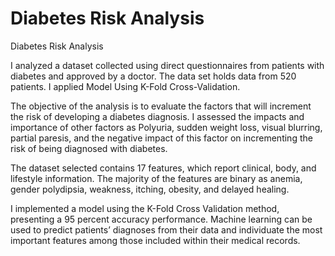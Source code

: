 # Diabetes Risk Analysis
Diabetes Risk Analysis

I analyzed a dataset collected using direct questionnaires from patients with diabetes and approved by a doctor.  The data set holds data from 520 patients. I applied Model Using K-Fold Cross-Validation. 

The objective of the analysis is to evaluate the factors that will increment the risk of developing a diabetes diagnosis.  I assessed the impacts and importance of other factors as Polyuria, sudden weight loss, visual blurring, partial paresis, and the negative impact of this factor on incrementing the risk of being diagnosed with diabetes.

The dataset selected contains 17 features, which report clinical, body, and lifestyle information. The majority of the features are binary as anemia, gender polydipsia, weakness, itching, obesity, and delayed healing.

I implemented a model using the K-Fold Cross Validation method, presenting a 95 percent accuracy performance. Machine learning can be used to predict patients’ diagnoses from their data and individuate the most important features among those included within their medical records.

